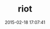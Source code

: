 ---
layout: post
title:  "riot"
repo:   "thumblemonks/riot"
date:   2015-02-18 17:07:41
gemurl: http://github.com/thumblemonks/riot
---